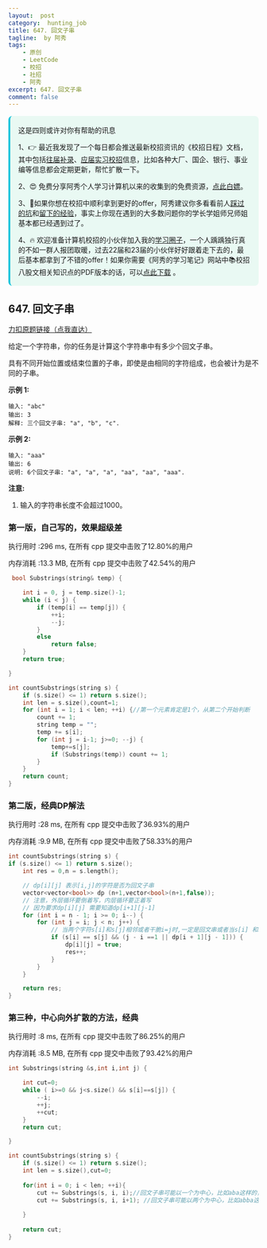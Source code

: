 ```yaml
---
layout:  post
category:  hunting_job
title: 647. 回文子串
tagline:  by 阿秀
tags:
    - 原创
    - LeetCode
    - 校招
    - 社招
    - 阿秀
excerpt: 647. 回文子串
comment: false
---
```






<div style="border-color: #24C6DC;
            background-color: #e9f9f3;         
            margin: 1rem 0;
        padding: .25rem 1rem;
        border-left-width: .3rem;
        border-left-style: solid;
        border-radius: .5rem;
        color: inherit;">
  <p>这是四则或许对你有帮助的讯息</p>
  <p>1、👉 最近我发现了一个每日都会推送最新校招资讯的《校招日程》文档，其中包括<a href="https://flowus.cn/ee50d5eb-3cd5-4f74-880e-95b215dd4ff2" target="_blank">往届补录</a>、<a href="https://flowus.cn/5f327c98-1e31-46c8-b86b-5ac6105e021f" target="_blank">应届实习校招</a>信息，比如各种大厂、国企、银行、事业编等信息都会定期更新，帮忙扩散一下。</p>  
  <p>2、😍
    免费分享阿秀个人学习计算机以来的收集到的免费资源，<a style="text-decoration: underline" href="/notes/07-resources/01-free/01-introduce.html" target="_blank">点此白嫖</a>。
  </p>
  <p>3、🚀如果你想在校招中顺利拿到更好的offer，阿秀建议你多看看前人<a style="text-decoration: underline" href="https://www.yuque.com/tuobaaxiu/httmmc/npg1k81zeq4wfpyz" target="_blank">踩过的坑</a>和<a style="text-decoration: underline"  target="_blank" href="https://www.yuque.com/tuobaaxiu/httmmc/gge9ppd0mbu2d3dp">留下的经验</a>，事实上你现在遇到的大多数问题你的学长学姐师兄师姐基本都已经遇到过了。
  </p>
  <p>4、🔥 欢迎准备计算机校招的小伙伴加入我的<a  style="text-decoration: underline" href="https://www.yuque.com/tuobaaxiu/httmmc/xg0otqvc17wfx4u9" target="_blank">学习圈子</a>，一个人踽踽独行真的不如一群人报团取暖，过去22届和23届的小伙伴好好跟着走下去的，最后基本都拿到了不错的offer！如果你需要《阿秀的学习笔记》网站中📚︎校招八股文相关知识点的PDF版本的话，可以<a style="text-decoration: underline" href="/notes/08-other/02-question.html#_5、如何下载阿秀的学习笔记内容pdf版本" target="_blank">点此下载</a> 。</p>   </div>




## 647. 回文子串

[力扣原题链接（点我直达）](https://leetcode-cn.com/problems/palindromic-substrings/)

给定一个字符串，你的任务是计算这个字符串中有多少个回文子串。

具有不同开始位置或结束位置的子串，即使是由相同的字符组成，也会被计为是不同的子串。

**示例 1:**

```
输入: "abc"
输出: 3
解释: 三个回文子串: "a", "b", "c".
```

**示例 2:**

```
输入: "aaa"
输出: 6
说明: 6个回文子串: "a", "a", "a", "aa", "aa", "aaa".
```

**注意:**

1. 输入的字符串长度不会超过1000。





### 第一版，自己写的，效果超级差

执行用时 :296 ms, 在所有 cpp 提交中击败了12.80%的用户

内存消耗 :13.3 MB, 在所有 cpp 提交中击败了42.54%的用户

```c++
 bool Substrings(string& temp) {

	int i = 0, j = temp.size()-1;
	while (i < j) {
		if (temp[i] == temp[j]) {
			++i;
			--j;
		}
		else
			return false;
	}
	return true;

}

int countSubstrings(string s) {
	if (s.size() <= 1) return s.size();
	int len = s.size(),count=1;
	for (int i = 1; i < len; ++i) {//第一个元素肯定是1个，从第二个开始判断
		count += 1;
		string temp = "";
		temp += s[i];		
		for (int j = i-1; j>=0; --j) {
			temp+=s[j];
			if (Substrings(temp)) count += 1;
		}
	}
	return count;
}

```





### 第二版，经典DP解法

执行用时 :28 ms, 在所有 cpp 提交中击败了36.93%的用户

内存消耗 :9.9 MB, 在所有 cpp 提交中击败了58.33%的用户

```c++
int countSubstrings(string s) {
if (s.size() <= 1) return s.size();
	int res = 0,n = s.length();

	// dp[i][j] 表示[i,j]的字符是否为回文子串
	vector<vector<bool>> dp (n+1,vector<bool>(n+1,false));
	// 注意，外层循环要倒着写，内层循环要正着写
	// 因为要求dp[i][j] 需要知道dp[i+1][j-1]
	for (int i = n - 1; i >= 0; i--) {
		for (int j = i; j < n; j++) {
			// 当两个字符s[i]和s[j]相邻或者干脆i=j时,一定是回文串或者当s[i] 和s[j]不相邻时，此时只需要判断dp[i+1][j-1]和是s[i],s[j]是否相等即可得出结论
			if (s[i] == s[j] && (j - i ==1 || dp[i + 1][j - 1])) {
				dp[i][j] = true;
				res++;
			}
		}
	}

	return res;
}
```





### 第三种，中心向外扩散的方法，经典

执行用时 :8 ms, 在所有 cpp 提交中击败了86.25%的用户

内存消耗 :8.5 MB, 在所有 cpp 提交中击败了93.42%的用户

```c++
int Substrings(string &s,int i,int j) {

	int cut=0;
	while ( i>=0 && j<s.size() && s[i]==s[j]) {
		--i;
		++j;
		++cut;
	}
	return cut;

}

int countSubstrings(string s) {
	if (s.size() <= 1) return s.size();
	int len = s.size(),cut=0;
    
    for(int i = 0; i < len; ++i){
		cut += Substrings(s, i, i);//回文子串可能以一个为中心，比如aba这样的，那就从b开始
		cut += Substrings(s, i, i+1); //回文子串可能以两个为中心，比如abba这样的,从bb开始走
      
    }
    
    return cut;
}

```

<p id="两个字符串的最小删除和"></p>


